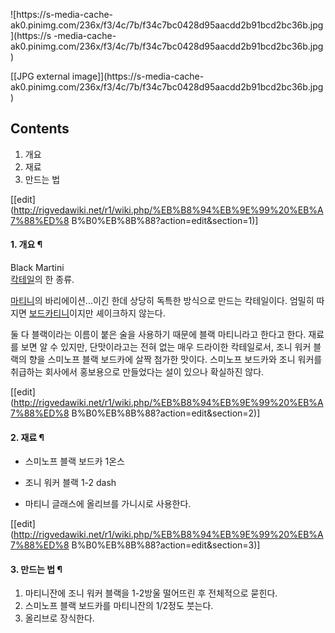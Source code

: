 ![https://s-media-cache-
ak0.pinimg.com/236x/f3/4c/7b/f34c7bc0428d95aacdd2b91bcd2bc36b.jpg](https://s
-media-cache-
ak0.pinimg.com/236x/f3/4c/7b/f34c7bc0428d95aacdd2b91bcd2bc36b.jpg)

[[JPG external image]](https://s-media-cache-
ak0.pinimg.com/236x/f3/4c/7b/f34c7bc0428d95aacdd2b91bcd2bc36b.jpg)

## Contents

    

1. 개요 
2. 재료 
3. 만드는 법 

[[edit](http://rigvedawiki.net/r1/wiki.php/%EB%B8%94%EB%9E%99%20%EB%A7%88%ED%8
B%B0%EB%8B%88?action=edit&section=1)]

#### 1. 개요 ¶

Black Martini  
[칵테일](%EC%B9%B5%ED%85%8C%EC%9D%BC.md)의 한 종류.

  

[마티니](%EB%A7%88%ED%8B%B0%EB%8B%88.md)의 바리에이션...이긴 한데 상당히 독특한 방식으로 만드는
칵테일이다. 엄밀히 따지면 [보드카티니](%EB%B3%B4%EB%93%9C%EC%B9%B4%ED%8B%B0%EB%8B%88.md)이지만
셰이크하지 않는다.

  

둘 다 블랙이라는 이름이 붙은 술을 사용하기 때문에 블랙 마티니라고 한다고 한다. 재료를 보면 알 수 있지만, 단맛이라고는 전혀 없는 매우
드라이한 칵테일로서, 조니 워커 블랙의 향을 스미노프 블랙 보드카에 살짝 첨가한 맛이다. 스미노프 보드카와 조니 워커를 취급하는 회사에서
홍보용으로 만들었다는 설이 있으나 확실하진 않다.

[[edit](http://rigvedawiki.net/r1/wiki.php/%EB%B8%94%EB%9E%99%20%EB%A7%88%ED%8
B%B0%EB%8B%88?action=edit&section=2)]

#### 2. 재료 ¶

  * 스미노프 블랙 보드카 1온스
  * 조니 워커 블랙 1-2 dash  

  * 마티니 글래스에 올리브를 가니시로 사용한다.

[[edit](http://rigvedawiki.net/r1/wiki.php/%EB%B8%94%EB%9E%99%20%EB%A7%88%ED%8
B%B0%EB%8B%88?action=edit&section=3)]

#### 3. 만드는 법 ¶

  1. 마티니잔에 조니 워커 블랙을 1-2방울 떨어뜨린 후 전체적으로 묻힌다.
  2. 스미노프 블랙 보드카를 마티니잔의 1/2정도 붓는다.
  3. 올리브로 장식한다.  
  
  
  

